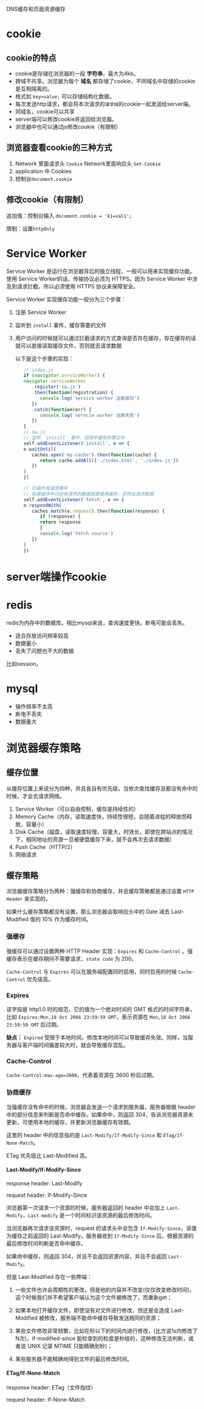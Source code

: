 <!--
 * @Author       : BigDgreen
 * @Date         : 2020-06-30 19:53:37
 * @LastEditors  : BigDgreen
 * @LastEditTime : 2021-01-08 21:17:24
 * @FilePath     : \前端知识点总结\浏览器\浏览器缓存\readme.md
-->
DNS缓存和页面资源缓存

# cookie
## cookie的特点

- cookie是存储在浏览器的一段 **字符串**，最大为4kb。
- 跨域不共享。浏览器为每个 **域名** 都存储了cookie，不同域名中存储的cookie是互相隔离的。
- 格式如 `key=value;` 可以存储结构化数据。
- 每次发送http请求，都会将本次请求的`请求域`的cookie一起发送给server端。
- 同域名，cookie可以共享
- server端可以修改cookie并返回给浏览器。
- 浏览器中也可以通过js修改cookie（有限制）

## 浏览器查看cookie的三种方式

1. Network 里面请求头 `Cookie`
   Network里面响应头 `Set-Cookie`
2. application 中 Cookies
3. 控制台`document.cookie`

## 修改cookie（有限制）

追加值：控制台输入 `document.cookie = 'k1=val1';`

限制：设置`httpOnly`

# Service Worker

Service Worker 是运行在浏览器背后的独立线程，一般可以用来实现缓存功能。使用 Service Worker的话，传输协议必须为 HTTPS。因为 Service Worker 中涉及到请求拦截，所以必须使用 HTTPS 协议来保障安全。

Service Worker 实现缓存功能一般分为三个步骤：
1. 注册 Service Worker
2. 监听到 `install` 事件，缓存需要的文件
3. 用户访问的时候就可以通过拦截请求的方式查询是否存在缓存，存在缓存的话就可以直接读取缓存文件，否则就去请求数据

   以下是这个步骤的实现：
   ```js
      // index.js
      if (navigator.serviceWorker) {
      navigator.serviceWorker
         .register('sw.js')
         .then(function(registration) {
            console.log('service worker 注册成功')
         })
         .catch(function(err) {
            console.log('servcie worker 注册失败')
         })
      }
      // sw.js
      // 监听 `install` 事件，回调中缓存所需文件
      self.addEventListener('install', e => {
      e.waitUntil(
         caches.open('my-cache').then(function(cache) {
            return cache.addAll(['./index.html', './index.js'])
         })
      )
      })

      // 拦截所有请求事件
      // 如果缓存中已经有请求的数据就直接用缓存，否则去请求数据
      self.addEventListener('fetch', e => {
      e.respondWith(
         caches.match(e.request).then(function(response) {
            if (response) {
            return response
            }
            console.log('fetch source')
         })
      )
      })
   ```

# server端操作cookie

# redis

redis为内存中的数据库。相比mysql来说，查询速度更快。断电可能会丢失。

- 适合存放访问频率较高
- 数据量小
- 丢失了问题也不大的数据

比如session。

# mysql

- 操作频率不太高
- 断电不丢失
- 数据量大

# 浏览器缓存策略

## 缓存位置

从缓存位置上来说分为四种，并且各自有优先级，当依次查找缓存且都没有命中的时候，才会去请求网络。

1. Service Worker（可以自由控制，缓存是持续性的）
2. Memory Cache（内存，读取速度快，持续性很短，会随着进程的释放而释放，容量小）
3. Disk Cache（磁盘，读取速度较慢，容量大，时效长，即使在跨站点的情况下，相同地址的资源一旦被硬盘缓存下来，就不会再次去请求数据）
4. Push Cache（HTTP/2）
5. 网络请求

## 缓存策略

浏览器缓存策略分为两种：强缓存和协商缓存，并且缓存策略都是通过设置 `HTTP Header` 来实现的。

如果什么缓存策略都没有设置，那么浏览器会取响应头中的 Date 减去 Last-Modified 值的 10% 作为缓存时间。

### 强缓存
强缓存可以通过设置两种 HTTP Header 实现：`Expires` 和 `Cache-Control` 。强缓存表示在缓存期间不需要请求，`state code` 为 200。

`Cache-Control` 与 `Expires` 可以在服务端配置同时启用，同时启用的时候 `Cache-Control` 优先级高。
### Expires
该字段是 http1.0 时的规范，它的值为一个绝对时间的 GMT 格式的时间字符串，比如 `Expires:Mon,18 Oct 2066 23:59:59 GMT`，表示资源在 `Mon,18 Oct 2066 23:59:59 GMT` 后过期。

**缺点：** `Expired` 受限于本地时间，修改本地时间可以导致缓存失效。同样，当服务器与客户端时间偏差较大时，就会导致缓存混乱。
### Cache-Control
`Cache-Control:max-age=3600`，代表着资源在 3600 秒后过期。

### 协商缓存

当强缓存没有命中的时候，浏览器会发送一个请求到服务器，服务器根据 header 中的部分信息来判断是否命中缓存。如果命中，则返回 304，告诉浏览器资源未更新，可使用本地的缓存，并更新浏览器缓存有效期。

这里的 header 中的信息指的是 `Last-Modify/If-Modify-Since` 和 `ETag/If-None-Match`。

ETag 优先级比 Last-Modified 高。

#### Last-Modify/If-Modify-Since

response header: Last-Modify

request header: If-Modify-Since

浏览器第一次请求一个资源的时候，服务器返回的 header 中会加上 `Last-Modify`，`Last-modify` 是一个时间标识该资源的最后修改时间。

当浏览器再次请求该资源时，request 的请求头中会包含 `If-Modify-Since`，该值为缓存之前返回的 Last-Modify。服务器收到 `If-Modify-Since` 后，根据资源的最后修改时间判断是否命中缓存。

如果命中缓存，则返回 304，并且不会返回资源内容，并且不会返回 `Last-Modify`。

但是 Last-Modified 存在一些弊端：

1. 一些文件也许会周期性的更改，但是他的内容并不改变(仅仅改变修改时间)，这个时候我们并不希望客户端认为这个文件被修改了，而重新get；

2. 如果本地打开缓存文件，即使没有对文件进行修改，但还是会造成 Last-Modified 被修改，服务端不能命中缓存导致发送相同的资源；

3. 某些文件修改非常频繁，比如在秒以下的时间内进行修改，(比方说1s内修改了N次)，if-modified-since 能检查到的粒度是秒级的，这种修改无法判断，或者说 UNIX 记录 MTIME 只能精确到秒)；

4. 某些服务器不能精确地得到文件的最后修改时间。

#### ETag/If-None-Match

response header: ETag（文件指纹）

request header: If-None-Match
